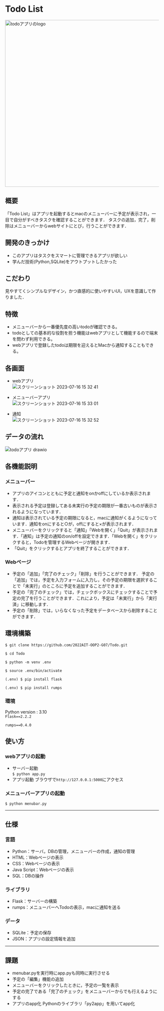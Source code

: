# Todo List
<img width="546" alt="todoアプリのlogo" src="https://github.com/hapiharu012/Todo/assets/120043995/840f9f8e-270f-432e-b9dd-e1ada64e2a02">


## 概要

「Todo List」はアプリを起動するとmacのメニューバーに予定が表示され，一目で自分がすべきタスクを確認することができます．
タスクの追加，完了，削除はメニューバーからwebサイトにとび，行うことができます．
## 開発のきっかけ
- このアプリはタスクをスマートに管理できるアプリが欲しい
- 学んだ技術(Python,SQLite)をアウトプットしたかった
## こだわり
見やすてくシンプルなデザイン，かつ直感的に使いやすいUI，UXを意識して作りました．



## 特徴
- メニューバーから一番優先度の高いtodoが確認できる。
- todoとしての基本的な役割を担う機能はwebアプリとして機能するので端末を問わず利用できる。
- webアプリで登録したtodoは期限を迎えるとMacから通知することもできる。

## 各画面
- webアプリ  
![スクリーンショット 2023-07-16 15 32 41](https://github.com/hapiharu012/Todo/assets/120043995/2e68259a-f9e4-455b-bfa3-a3426a49ebd8)

- メニューバーアプリ  
![スクリーンショット 2023-07-16 15 33 01](https://github.com/hapiharu012/Todo/assets/120043995/63e0d991-2e2b-4f90-b524-8d68a9c54477)

- 通知  
![スクリーンショット 2023-07-16 15 32 52](https://github.com/hapiharu012/Todo/assets/120043995/4351a8b4-f575-4489-af29-873834278bbd)

## データの流れ
![todoアプリ drawio](https://github.com/hapiharu012/Todo/assets/120043995/62cb1b45-1201-4ff7-9c2e-28fef65564f7)

## 各機能説明
### メニューバー
- アプリのアイコンとともに予定と通知をonかoffにしているか表示されます．  
- 表示される予定は登録してある未実行の予定の期限が一番古いものが表示されるようになっています．  
- 通知は表示されている予定の期限になると，macに通知がくるようになっています．通知をonにすると○が，offにすると×が表示されます．
- メニューバーをクリックすると「通知」「Webを開く」「Quit」が表示されます．「通知」は予定の通知のon/offを設定できます．「Webを開く」をクリックすると，Todoを管理するWebページが開きます．
- 「Quit」をクリックするとアプリを終了することができます．
### Webページ
- 予定の「追加」「完了のチェック」「削除」を行うことができます．
予定の「追加」では，予定を入力フォームに入力し，その予定の期限を選択することで「未実行」のところに予定を追加することができます．
- 予定の「完了のチェック」では，チェックボックスにチェックすることで予定の完了を行うことができます．これにより，予定は「未実行」から「実行済」に移動します．
- 予定の「削除」では，いらなくなった予定をデータベースから削除することができます．

## 環境構築
`$ git clone https://github.com/2022AIT-OOP2-G07/Todo.git`

`$ cd Todo`

`$ python -m venv .env`

`$ source .env/bin/activate`

`(.env) $ pip install flask`

`(.env) $ pip install rumps`

### 環境
Python version : 3.10  
`Flask==2.2.2`

`rumps==0.4.0`
## 使い方
### webアプリの起動
- サーバー起動  
  `$ python app.py`
- アプリ起動
  ブラウザで`http://127.0.0.1:5000`にアクセス
### メニューバーアプリの起動
`$ python menubar.py`

---

## 仕様
### 言語
-  Python：サーバ，DBの管理，メニューバーの作成，通知の管理
-  HTML：Webページの表示
-  CSS：Webページの表示
-  Java Script：Webページの表示
-  SQL：DBの操作
### ライブラリ
- Flask：サーバーの構築
- rumps：メニューバーへTodoの表示，macに通知を送る
### データ
- SQLite：予定の保存
- JSON：アプリの設定情報を追加

---

## 課題
- menubar.pyを実行時にapp.pyも同時に実行させる
- 予定の「編集」機能の追加
- メニューバーをクリックしたときに，予定の一覧を表示
- 予定の完了である「完了のチェック」をメニューバーからでも行えるようにする
- アプリのapp化
Pythonのライブラリ「py2app」を用いてapp化
